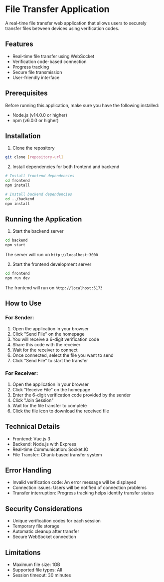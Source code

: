# File Transfer Application

A real-time file transfer web application that allows users to securely transfer files between devices using verification codes.

## Features

- Real-time file transfer using WebSocket
- Verification code-based connection
- Progress tracking
- Secure file transmission
- User-friendly interface

## Prerequisites

Before running this application, make sure you have the following installed:
- Node.js (v14.0.0 or higher)
- npm (v6.0.0 or higher)

## Installation

1. Clone the repository
```bash
git clone [repository-url]
```

2. Install dependencies for both frontend and backend
```bash
# Install frontend dependencies
cd frontend
npm install

# Install backend dependencies
cd ../backend
npm install
```

## Running the Application

1. Start the backend server
```bash
cd backend
npm start
```
The server will run on `http://localhost:3000`

2. Start the frontend development server
```bash
cd frontend
npm run dev
```
The frontend will run on `http://localhost:5173`

## How to Use

### For Sender:

1. Open the application in your browser
2. Click "Send File" on the homepage
3. You will receive a 6-digit verification code
4. Share this code with the receiver
5. Wait for the receiver to connect
6. Once connected, select the file you want to send
7. Click "Send File" to start the transfer

### For Receiver:

1. Open the application in your browser
2. Click "Receive File" on the homepage
3. Enter the 6-digit verification code provided by the sender
4. Click "Join Session"
5. Wait for the file transfer to complete
6. Click the file icon to download the received file

## Technical Details

- Frontend: Vue.js 3
- Backend: Node.js with Express
- Real-time Communication: Socket.IO
- File Transfer: Chunk-based transfer system

## Error Handling

- Invalid verification code: An error message will be displayed
- Connection issues: Users will be notified of connection problems
- Transfer interruption: Progress tracking helps identify transfer status

## Security Considerations

- Unique verification codes for each session
- Temporary file storage
- Automatic cleanup after transfer
- Secure WebSocket connection

## Limitations

- Maximum file size: 1GB
- Supported file types: All
- Session timeout: 30 minutes
